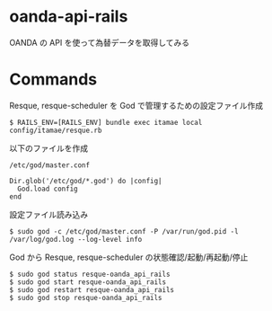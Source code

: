 # oanda-api-rails

OANDA の API を使って為替データを取得してみる

# Commands

Resque, resque-scheduler を God で管理するための設定ファイル作成
```
$ RAILS_ENV=[RAILS_ENV] bundle exec itamae local config/itamae/resque.rb
```

以下のファイルを作成

`/etc/god/master.conf`
```
Dir.glob('/etc/god/*.god') do |config|
  God.load config
end
```

設定ファイル読み込み
```
$ sudo god -c /etc/god/master.conf -P /var/run/god.pid -l /var/log/god.log --log-level info
```

God から Resque, resque-scheduler の状態確認/起動/再起動/停止
```
$ sudo god status resque-oanda_api_rails
$ sudo god start resque-oanda_api_rails
$ sudo god restart resque-oanda_api_rails
$ sudo god stop resque-oanda_api_rails
```
